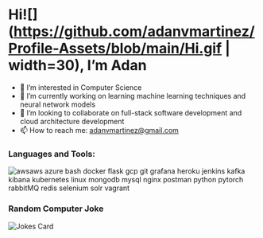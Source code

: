 # Hi![](https://github.com/adanvmartinez/Profile-Assets/blob/main/Hi.gif | width=30), I’m Adan
- 👀 I’m interested in Computer Science
- 🌱 I’m currently working on learning machine learning techniques and neural network models
- 💞️ I’m looking to collaborate on full-stack software development and cloud architecture development
- 📫 How to reach me: adanvmartinez@gmail.com

### Languages and Tools:
![aws](http://github.com/adanvmartinez/aws.jpg)aws azure bash docker flask gcp git grafana heroku jenkins kafka kibana kubernetes linux mongodb mysql nginx postman python pytorch rabbitMQ redis selenium solr vagrant

### Random Computer Joke
 ![Jokes Card](https://readme-jokes.vercel.app/api?hideBorder)
<!---
adanvmartinez/adanvmartinez is a ✨ special ✨ repository because its `README.md` (this file) appears on your GitHub profile.
You can click the Preview link to take a look at your changes.
--->
